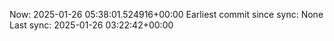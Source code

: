 Now: 2025-01-26 05:38:01.524916+00:00 Earliest commit since sync: None Last sync: 2025-01-26 03:22:42+00:00

